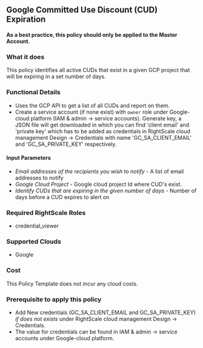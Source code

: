 ## Google Committed Use Discount (CUD) Expiration

####  As a best practice, this policy should only be applied to the Master Account.

### What it does
This policy identifies all active CUDs that exist in a given GCP project that will be expiring in a set number of days.

### Functional Details

- Uses the GCP API to get a list of all CUDs and report on them.
- Create a service account (if none exist) with `owner` role under Google-cloud platform (IAM & admin -> service accounts). Generate key, a JSON file will get downloaded in which you can find 'client email' and 'private key' which has to be added as credentials in RightScale cloud management Design -> Credentials with name 'GC_SA_CLIENT_EMAIL' and 'GC_SA_PRIVATE_KEY' respectively.  

#### Input Parameters

- *Email addresses of the recipients you wish to notify* - A list of email addresses to notify
- *Google Cloud Project* - Google cloud project Id where CUD's exist.
- *Identify CUDs that are expiring in the given number of days* - Number of days before a CUD expires to alert on

### Required RightScale Roles

- credential_viewer

### Supported Clouds

- Google

### Cost

This Policy Template does not incur any cloud costs.

### Prerequisite to apply this policy

- Add New credentials (GC_SA_CLIENT_EMAIL and GC_SA_PRIVATE_KEY) *if does not exists* under RightScale cloud management Design -> Credentials.
- The value for credentials can be found in IAM & admin -> service accounts under Google-cloud platform.
